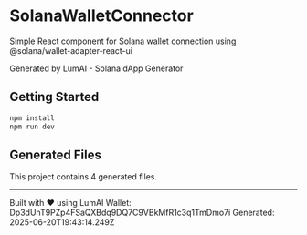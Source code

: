 # SolanaWalletConnector

Simple React component for Solana wallet connection using @solana/wallet-adapter-react-ui

Generated by LumAI - Solana dApp Generator

## Getting Started

```bash
npm install
npm run dev
```

## Generated Files

This project contains 4 generated files.

---

Built with ❤️ using LumAI
Wallet: Dp3dUnT9PZp4FSaQXBdq9DQ7C9VBkMfR1c3q1TmDmo7i
Generated: 2025-06-20T19:43:14.249Z
